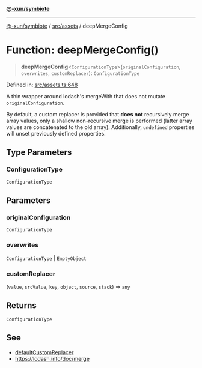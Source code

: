 [**@-xun/symbiote**](../../../README.md)

***

[@-xun/symbiote](../../../README.md) / [src/assets](../README.md) / deepMergeConfig

# Function: deepMergeConfig()

> **deepMergeConfig**\<`ConfigurationType`\>(`originalConfiguration`, `overwrites`, `customReplacer`): `ConfigurationType`

Defined in: [src/assets.ts:648](https://github.com/Xunnamius/symbiote/blob/15958ef64db3e6bbd3a724cff425dee47b08713b/src/assets.ts#L648)

A thin wrapper around lodash's mergeWith that does not mutate
`originalConfiguration`.

By default, a custom replacer is provided that **does not** recursively merge
array values, only a shallow non-recursive merge is performed (latter array
values are concatenated to the old array). Additionally, `undefined`
properties will unset previously defined properties.

## Type Parameters

### ConfigurationType

`ConfigurationType`

## Parameters

### originalConfiguration

`ConfigurationType`

### overwrites

`ConfigurationType` | `EmptyObject`

### customReplacer

(`value`, `srcValue`, `key`, `object`, `source`, `stack`) => `any`

## Returns

`ConfigurationType`

## See

 - [defaultCustomReplacer](defaultCustomReplacer.md)
 - https://lodash.info/doc/merge
